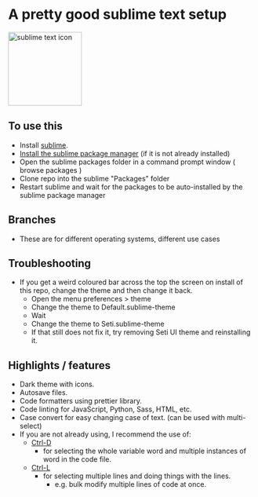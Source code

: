 # A pretty good sublime text setup

<div class="icon-parent">
  <img src="https://www.sublimehq.com/images/sublime_text.png" alt="sublime text icon" width="150"/>
</div>

## To use this

- Install [sublime](https://www.sublimetext.com/).
- [Install the sublime package manager](https://packagecontrol.io/installation) (if it is not already installed)
- Open the sublime packages folder in a command prompt window ( browse packages )
- Clone repo into the sublime "Packages" folder
- Restart sublime and wait for the packages to be auto-installed by the sublime package manager

## Branches

- These are for different operating systems, different use cases

## Troubleshooting

- If you get a weird coloured bar across the top the screen on install of this repo, change the theme and then change it back.
  - Open the menu preferences > theme
  - Change the theme to Default.sublime-theme
  - Wait
  - Change the theme to Seti.sublime-theme
  - If that still does not fix it, try removing Seti UI theme and reinstalling it.

## Highlights / features

- Dark theme with icons.
- Autosave files.
- Code formatters using prettier library.
- Code linting for JavaScript, Python, Sass, HTML, etc.
- Case convert for easy changing case of text. (can be used with multi-select)
- If you are not already using, I recommend the use of:
  - [Ctrl-D](https://docs.sublimetext.io/guide/usage/editing.html)
    - for selecting the whole variable word and multiple instances of word in the code file.
  - [Ctrl-L](https://docs.sublimetext.io/guide/usage/editing.html)
    - for selecting multiple lines and doing things with the lines.
      - e.g. bulk modify multiple lines of code at once.